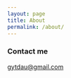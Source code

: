```yaml
---
layout: page
title: About
permalink: /about/
---
```


### Contact me

[gytdau@gmail.com](mailto:gytdau@gmail.com)

